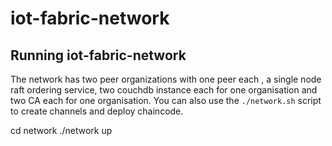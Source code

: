 # iot-fabric-network

## Running iot-fabric-network

The network has two peer organizations with one peer each , a single node raft ordering service, two couchdb instance each for one organisation and two CA each for one organisation. You can also use the `./network.sh` script to create channels and deploy chaincode. 

cd network
./network up